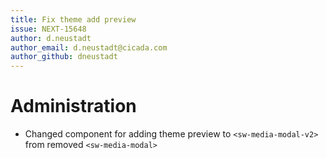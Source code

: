 ```yaml
---
title: Fix theme add preview
issue: NEXT-15648
author: d.neustadt
author_email: d.neustadt@cicada.com 
author_github: dneustadt
---
```

# Administration
* Changed component for adding theme preview to `<sw-media-modal-v2>` from removed `<sw-media-modal>`

